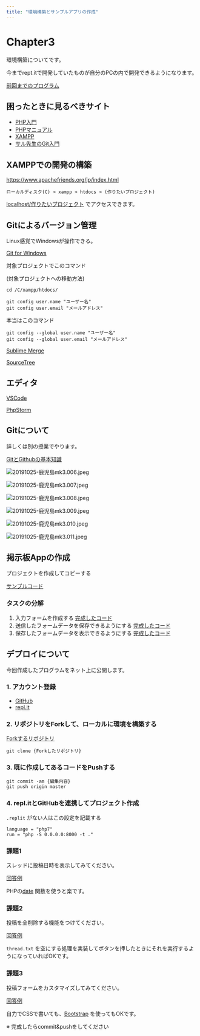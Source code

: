 ```yaml
---
title: "環境構築とサンプルアプリの作成"
---
```


# Chapter3

環境構築についてです。

今までrept.itで開発していたものが自分のPCの内で開発できるようになります。

[前回までのプログラム](https://github.com/qst-exe/carrier2-php/blob/master/chapter3/commit3.php)

## 困ったときに見るべきサイト

- [PHP入門](https://www.javadrive.jp/php/)
- [PHPマニュアル](https://www.php.net/manual/ja/index.php)
- [XAMPP](https://www.apachefriends.org/jp/index.html)
- [サル先生のGit入門](https://backlog.com/ja/git-tutorial/)

## XAMPPでの開発の構築

https://www.apachefriends.org/jp/index.html

`ローカルディスク(C) > xampp > htdocs > (作りたいプロジェクト)`

[localhost/作りたいプロジェクト](http://localhost/作りたいプロジェクト) でアクセスできます。

## Gitによるバージョン管理

Linux感覚でWindowsが操作できる。

[Git for Windows](https://gitforwindows.org/)

対象プロジェクトでこのコマンド

(対象プロジェクトへの移動方法)

```
cd /C/xampp/htdocs/
```

```
git config user.name "ユーザー名"
git config user.email "メールアドレス"
```

本当はこのコマンド

```
git config --global user.name "ユーザー名"
git config --global user.email "メールアドレス"
```

[Sublime Merge](https://www.sublimemerge.com/download)

[SourceTree](https://www.sourcetreeapp.com/)

## エディタ

[VSCode](https://code.visualstudio.com/)

[PhpStorm](https://www.jetbrains.com/ja-jp/phpstorm/)

## Gitについて

詳しくは別の授業でやります。

[GitとGithubの基本知識](https://qiita.com/moonbass630/items/383fc8300a83784e4c82)

![20191025-鹿児島mk3.006.jpeg](https://qiita-image-store.s3.ap-northeast-1.amazonaws.com/0/36927/edf60379-bd3b-f9cf-83f6-d4a6e084a375.jpeg "20191025-鹿児島mk3.006.jpeg")

![20191025-鹿児島mk3.007.jpeg](https://qiita-image-store.s3.ap-northeast-1.amazonaws.com/0/36927/e4d5b5db-34c3-16c0-8b09-b8f302f990c3.jpeg "20191025-鹿児島mk3.007.jpeg")

![20191025-鹿児島mk3.008.jpeg](https://qiita-image-store.s3.ap-northeast-1.amazonaws.com/0/36927/f56897fb-810f-144b-e018-67d706371e7e.jpeg "20191025-鹿児島mk3.008.jpeg")

![20191025-鹿児島mk3.009.jpeg](https://qiita-image-store.s3.ap-northeast-1.amazonaws.com/0/36927/9a490bf2-63cb-f584-c981-5582e7da9bab.jpeg "20191025-鹿児島mk3.009.jpeg")

![20191025-鹿児島mk3.010.jpeg](https://qiita-image-store.s3.ap-northeast-1.amazonaws.com/0/36927/2b25297d-8cfb-c418-1a55-d1cce4cf6634.jpeg "20191025-鹿児島mk3.010.jpeg")

![20191025-鹿児島mk3.011.jpeg](https://qiita-image-store.s3.ap-northeast-1.amazonaws.com/0/36927/7bfb1b57-0ee1-f3ff-96e0-3c9e47a19ee1.jpeg "20191025-鹿児島mk3.011.jpeg")


## 掲示板Appの作成

プロジェクトを作成してコピーする

[サンプルコード](https://github.com/qst-exe/career2-php-sample1)

### タスクの分解

1. 入力フォームを作成する [完成したコード](https://github.com/qst-exe/carrier2-php/blob/master/chapter3/commit1.php)
2. 送信したフォームデータを保存できるようにする [完成したコード](https://github.com/qst-exe/carrier2-php/blob/master/chapter3/commit2.php)
3. 保存したフォームデータを表示できるようにする [完成したコード](https://github.com/qst-exe/carrier2-php/blob/master/chapter3/commit3.php)

## デプロイについて

今回作成したプログラムをネット上に公開します。

### 1. アカウント登録

- [GitHub](https://github.com)
- [repl.it](https://repl.it)

### 2. リポジトリをForkして、ローカルに環境を構築する

[Forkするリポジトリ](https://github.com/qst-exe/career2-php-thread)

```
git clone {Forkしたリポジトリ}
```

### 3. 既に作成してあるコードをPushする

```
git commit -am {編集内容}
git push origin master
```

### 4. repl.itとGitHubを連携してプロジェクト作成

`.replit` がない人はこの設定を記載する

```
language = "php7"
run = "php -S 0.0.0.0:8000 -t ."
```

### 課題1 

スレッドに投稿日時を表示してみてください。

[回答例](https://github.com/qst-exe/carrier2-php/blob/master/chapter3/commit4.php)

PHPの[date](https://www.php.net/manual/ja/function.date.php) 関数を使うと楽です。

### 課題2 

投稿を全削除する機能をつけてください。

[回答例](https://github.com/qst-exe/carrier2-php/blob/master/chapter3/commit5.php)

`thread.txt` を空にする処理を実装してボタンを押したときにそれを実行するようになっていればOKです。

### 課題3 

投稿フォームをカスタマイズしてみてください。

[回答例](https://github.com/qst-exe/carrier2-php/blob/master/chapter3/commit6.php)

自力でCSSで書いても、[Bootstrap](https://getbootstrap.com/) を使ってもOKです。

※ 完成したらcommit&pushをしてください
